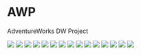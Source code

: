 # AWP
AdventureWorks DW Project

<img src="Documentation/img/flow.png">

<img src="Documentation/img/PackageProducts.png">
<img src="Documentation/img/DFT_Products.png">
<img src="Documentation/img/PackageCustomers.png">
<img src="Documentation/img/DFT_Customers.png">
<img src="Documentation/img/PackageCalendar.png">
<img src="Documentation/img/DFT_Calendar.png">
<img src="Documentation/img/PackageSales.png">
<img src="Documentation/img/DFT_Sales.png">
<img src="Documentation/img/LoadRAWDataToStagingDB.png">
<img src="Documentation/img/LogsTableStagingDB.png">
<img src="Documentation/img/DFT_SCDCategories.png">
<img src="Documentation/img/DataCleansingStagingToDB.png">
<img src="Documentation/img/LoadDimensions.png">
<img src="Documentation/img/LoadFacts.png">


